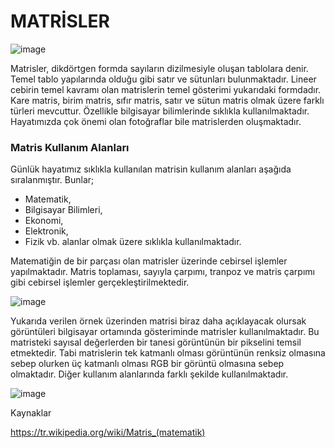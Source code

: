 # MATRİSLER

![image](https://user-images.githubusercontent.com/116020808/206756479-95dc8b20-fcf4-474f-bc6c-0531cfc952a2.png)

Matrisler, dikdörtgen formda sayıların dizilmesiyle oluşan tablolara denir. Temel tablo yapılarında olduğu gibi satır ve sütunları bulunmaktadır. 
Lineer cebirin temel kavramı olan matrislerin temel gösterimi yukarıdaki formdadır. Kare matris, birim matris, sıfır matris, satır ve sütun matris olmak üzere farklı türleri mevcuttur.
Özellikle bilgisayar bilimlerinde sıklıkla kullanılmaktadır. Hayatımızda çok önemi olan fotoğraflar bile matrislerden oluşmaktadır.

### Matris Kullanım Alanları

Günlük hayatımız sıklıkla kullanılan matrisin kullanım alanları aşağıda sıralanmıştır. Bunlar;

- Matematik,
- Bilgisayar Bilimleri,
- Ekonomi,
- Elektronik,
- Fizik vb. alanlar olmak üzere sıklıkla kullanılmaktadır.

Matematiğin de bir parçası olan matrisler üzerinde cebirsel işlemler yapılmaktadır. Matris toplaması, sayıyla çarpımı, tranpoz ve matris çarpımı gibi cebirsel işlemler gerçekleştirilmektedir.

![image](https://user-images.githubusercontent.com/116020808/206759966-966372c8-7a5f-491b-b6d9-96f103400115.png)

Yukarıda verilen örnek üzerinden matrisi biraz daha açıklayacak olursak görüntüleri bilgisayar ortamında gösteriminde matrisler kullanılmaktadır. Bu matristeki sayısal değerlerden bir tanesi görüntünün bir pikselini temsil etmektedir. 
Tabi matrislerin tek katmanlı olması görüntünün renksiz olmasına sebep olurken üç katmanlı olması RGB bir görüntü olmasına sebep olmaktadır. Diğer kullanım alanlarında farklı şekilde kullanılmaktadır.

![image](https://user-images.githubusercontent.com/116020808/206760357-f45d8cd9-a7cb-4d29-80b4-2601eb826e2a.png)

Kaynaklar

https://tr.wikipedia.org/wiki/Matris_(matematik)
